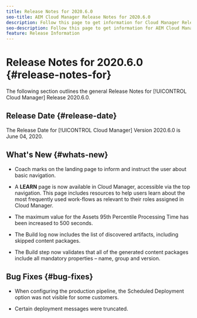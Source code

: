 ```yaml
---
title: Release Notes for 2020.6.0
seo-title: AEM Cloud Manager Release Notes for 2020.6.0
description: Follow this page to get information for Cloud Manager Release 2020.6.0
seo-description: Follow this page to get information for AEM Cloud Manager Release 2020.6.0
feature: Release Information
---
```

# Release Notes for 2020.6.0 {#release-notes-for}

The following section outlines the general Release Notes for [!UICONTROL Cloud Manager] Release 2020.6.0.

## Release Date {#release-date}

The Release Date for [!UICONTROL Cloud Manager] Version 2020.6.0 is June 04, 2020.

## What's New {#whats-new}

* Coach marks on the landing page to inform and instruct the user about basic navigation. 

* A **LEARN** page is now available in Cloud Manager, accessible via the top navigation. This page includes resources to help users learn about the most frequently used work-flows as relevant to their roles assigned in Cloud Manager.

* The maximum value for the Assets 95th Percentile Processing Time has been increased to 500 seconds.

* The Build log now includes the list of discovered artifacts, including skipped content packages.

* The Build step now validates that all of the generated content packages include all mandatory properties – name, group and version.

## Bug Fixes {#bug-fixes}

* When configuring the production pipeline, the Scheduled Deployment option was not visible for some customers.

* Certain deployment messages were truncated.
